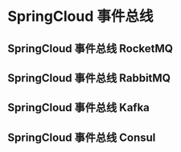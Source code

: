 # SpringCloud 事件总线

## SpringCloud 事件总线 RocketMQ

## SpringCloud 事件总线 RabbitMQ

## SpringCloud 事件总线 Kafka

## SpringCloud 事件总线 Consul